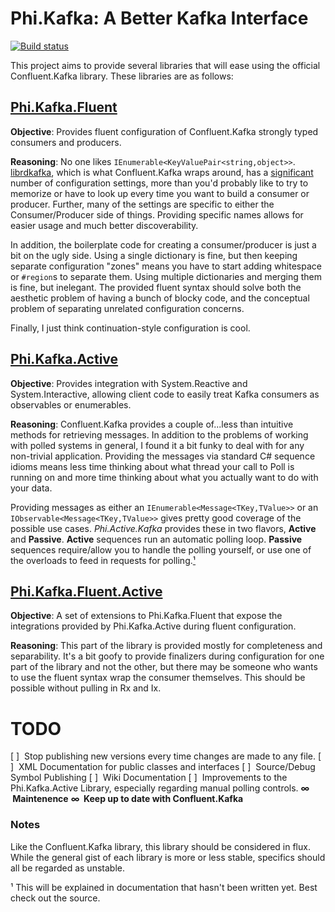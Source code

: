 # Phi.Kafka: A Better Kafka Interface

[![Build status](https://ci.appveyor.com/api/projects/status/1wnqvidk02q04e5q?svg=true)](https://ci.appveyor.com/project/BenjaminHolland/phi-kafka)

This project aims to provide several libraries that will ease using the official Confluent.Kafka library. These libraries are as follows:

## [Phi.Kafka.Fluent](https://www.nuget.org/packages/Phi.Kafka.Fluent/)
**Objective**:
Provides fluent configuration of Confluent.Kafka strongly typed consumers and producers.

**Reasoning**: No one likes `IEnumerable<KeyValuePair<string,object>>`. [librdkafka](https://github.com/edenhill/librdkafka), which is what Confluent.Kafka wraps around,  has a [significant](https://github.com/edenhill/librdkafka/blob/master/CONFIGURATION.md) number of configuration settings, more than you'd probably like to try to memorize or have to look up every time you want to build a consumer or producer. Further, many of the settings are specific to either the Consumer/Producer side of things. Providing specific names allows for easier usage and much better discoverability.

In addition, the boilerplate code for creating a consumer/producer is just a bit on the ugly side. Using a single dictionary is fine, but then keeping separate configuration "zones" means you have to start adding whitespace or `#region`s to separate them. Using multiple dictionaries and merging them is fine, but inelegant. The provided fluent syntax should solve both the aesthetic problem of having a bunch of blocky code, and the conceptual problem of separating unrelated configuration concerns.

Finally, I just think continuation-style configuration is cool.

## [Phi.Kafka.Active](https://www.nuget.org/packages/Phi.Kafka.Active/)
**Objective**:
Provides integration with System.Reactive and System.Interactive, allowing client code to easily treat Kafka consumers as observables or enumerables.

**Reasoning**: Confluent.Kafka provides a couple of...less than intuitive methods for retrieving messages. In addition to the problems of working with polled systems in general, I found it a bit funky to deal with for any non-trivial application. Providing the messages via standard C# sequence idioms means less time thinking about what thread your call to Poll is running on and more time thinking about what you actually want to do with your data. 

Providing messages as either an `IEnumerable<Message<TKey,TValue>>` or an `IObservable<Message<TKey,TValue>>` gives pretty good coverage of the possible use cases. *Phi.Active.Kafka* provides these in two flavors, **Active** and **Passive**. **Active** sequences run an automatic polling loop. **Passive** sequences require/allow you to handle the polling yourself, or use one of the overloads to feed in requests for polling.[¹](#1)


## [Phi.Kafka.Fluent.Active](https://www.nuget.org/packages/Phi.Kafka.Fluent.Active/)

**Objective**:
A set of extensions to Phi.Kafka.Fluent that expose the integrations provided by Phi.Kafka.Active during fluent configuration.

**Reasoning**:
This part of the library is provided mostly for completeness and separability. It's a bit goofy to provide finalizers during configuration for one part of the library and not the other, but there may be someone who wants to use the fluent syntax wrap the consumer themselves. This should be possible without pulling in Rx and Ix.

# TODO
[ ] &nbsp;Stop publishing new versions every time changes are made to any file.
[ ] &nbsp;XML Documentation for public classes and interfaces
[ ] &nbsp;Source/Debug Symbol Publishing
[ ] &nbsp;Wiki Documentation
[ ] &nbsp;Improvements to the Phi.Kafka.Active Library, especially regarding manual polling controls.
**∞ &nbsp;Maintenence**
**∞ &nbsp;Keep up to date with Confluent.Kafka**
 
### Notes
Like the Confluent.Kafka library, this library should be considered in flux. While the general gist of each library is more or less stable, specifics should all be regarded as unstable. 

<a id="1"></a>¹ This will be explained in documentation that hasn't been written yet. Best check out the source.
